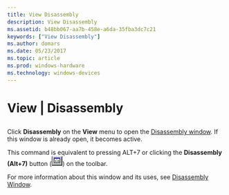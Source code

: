 ```yaml
---
title: View Disassembly
description: View Disassembly
ms.assetid: b48bb067-aa7b-458e-a6da-35fba3dc7c21
keywords: ["View Disassembly"]
ms.author: domars
ms.date: 05/23/2017
ms.topic: article
ms.prod: windows-hardware
ms.technology: windows-devices
---
```


# View | Disassembly


## <span id="ddk_view_disassembly_dbg"></span><span id="DDK_VIEW_DISASSEMBLY_DBG"></span>


Click **Disassembly** on the **View** menu to open the [Disassembly window](disassembly-window.md). If this window is already open, it becomes active.

This command is equivalent to pressing ALT+7 or clicking the **Disassembly (Alt+7)** button (![screen shot of the disassembly button](images/tbdisasm2.png)) on the toolbar.

For more information about this window and its uses, see [Disassembly Window](disassembly-window.md).

 

 





